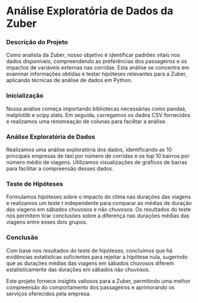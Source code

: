 # Análise Exploratória de Dados da Zuber


### Descrição do Projeto
Como analista da Zuber, nosso objetivo é identificar padrões vitais nos dados disponíveis, compreendendo as preferências dos passageiros e os impactos de variáveis externas nas corridas. Esta análise se concentra em examinar informações obtidas e testar hipóteses relevantes para a Zuber, aplicando técnicas de análise de dados em Python.

### Inicialização
Nossa análise começa importando bibliotecas necessárias como pandas, matplotlib e scipy.stats. Em seguida, carregamos os dados CSV fornecidos e realizamos uma renomeação de colunas para facilitar a análise.

### Análise Exploratória de Dados
Realizamos uma análise exploratória dos dados, identificando as 10 principais empresas de táxi por número de corridas e os top 10 bairros por número médio de viagens. Utilizamos visualizações de gráficos de barras para facilitar a compreensão desses dados.

### Teste de Hipóteses
Formulamos hipóteses sobre o impacto do clima nas durações das viagens e realizamos um teste t independente para comparar as médias de duração das viagens em sábados chuvosos e não chuvosos. Os resultados do teste nos permitem tirar conclusões sobre a diferença nas durações médias das viagens entre esses dois grupos.

### Conclusão
Com base nos resultados do teste de hipóteses, concluímos que há evidências estatísticas suficientes para rejeitar a hipótese nula, sugerindo que as durações médias das viagens em sábados chuvosos diferem estatisticamente das durações em sábados não chuvosos.

Este projeto fornece insights valiosos para a Zuber, permitindo uma melhor compreensão do comportamento dos passageiros e aprimorando os serviços oferecidos pela empresa.
